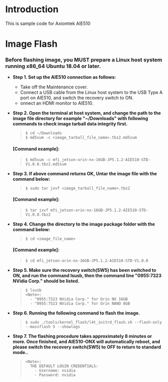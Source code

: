 # Introduction

This is sample code for Axiomtek AIE510

# Image Flash

### **Before flashing image, you MUST prepare a Linux host system running x86_64 Ubuntu 18.04 or later.**
- **Step 1. Set up the AIE510 connection as follows:**
    * Take off the Maintenance cover.
    * Connect a USB cable from the Linux host system to the USB Type A port on AIE510, and switch the recovery switch to ON.
    * onnect an HDMI monitor to AIE510.

- **Step 2. Open the terminal at host system, and change the path to the image file directory for example  "~/Downloads" with following commands to check image tarball data integrity first.**

    > ```
    > $ cd ~/Downloads
    > $ md5sum -c <image_tarball_file_name>.tbz2.md5sum
    > ```

    #### \[Command example\]:
    > ```
    > $ md5sum -c mfi_jetson-orin-nx-16GB-JP5.1.2-AIE510-STD-V1.0.0.tbz2.md5sum
    > ```

- **Step 3. If above command returns OK, Untar the image file with the command below:**

    > ```
    > $ sudo tar jxvf <image_tarball_file_name>.tbz2
    > ```

    #### \[Command example\]:
    > ```
    > $ tar jxvf mfi_jetson-orin-nx-16GB-JP5.1.2-AIE510-STD-V1.0.0.tbz2
    > ```

- **Step 4. Change the directory to the image package folder with the command below:**

    > ```
    > $ cd <image_file_name>
    > ```

    #### \[Command example\]:
    > ```
    > $ cd mfi_jetson-orin-nx-16GB-JP5.1.2-AIE510-STD-V1.0.0
    > ```

- **Step 5. Make sure the recovery switch(SW5) has been switched to ON, and run the command lsusb, then the command line "0955:7323 NVidia Corp." should be listed.**

    > ```
    > $ lsusb
    > <Note>:
    >   - "0955:7323 NVidia Corp." for Orin NX 16GB
    >   - "0955:7523 NVidia Corp." for Orin NANO 8GB
    > ```

- **Step 6. Running the following command to flash the image.**

    > ```
    > $ sudo ./tools/kernel_flash/l4t_initrd_flash.sh --flash-only --massflash 5 --showlogs
    > ```

- **Step 7. The flashing procedure takes approximately 8 minutes or more. Once finished, and AIE510-ONX will automatically reboot, and please switch the recovery switch(SW5) to OFF to return to standard mode..**

    > ```
    > <Note>:
    >   THE DEFAULT LOGIN CREDENTIALS:
    >     - Username: nvidia
    >     - Password: nvidia
    > ```

